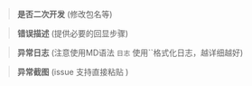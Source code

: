 >  **是否二次开发** (修改包名等)
 

>  **错误描述** (提供必要的回显步骤)
 
       
         
>  **异常日志** (注意使用MD语法 `日志` 使用``格式化日志，越详细越好)  

       
>  **异常截图** (issue 支持直接粘贴 )
